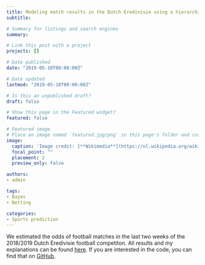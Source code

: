 ```yaml
---
title: Modeling match results in the Dutch Eredivisie using a hierarchical Bayesian Poisson model
subtitle: 

# Summary for listings and search engines
summary: 

# Link this post with a project
projects: []

# Date published
date: "2019-05-10T00:00:00Z"

# Date updated
lastmod: "2019-05-10T00:00:00Z"

# Is this an unpublished draft?
draft: false

# Show this page in the Featured widget?
featured: false

# Featured image
# Place an image named `featured.jpg/png` in this page's folder and customize its options here.
image:
  caption: 'Image credit: [**Wikimedia**](https://nl.wikipedia.org/wiki/Thomas_Bayes#/media/Bestand:Thomas_Bayes.gif)'
  focal_point: ""
  placement: 2
  preview_only: false

authors:
- admin

tags:
- Bayes
- Betting

categories:
- Sports prediction
---
```


We estimated the odds of football matches in the last two weeks of the 2018/2019 Dutch Eredivisie football competiton. All results and my explanations can be found [here](http://htmlpreview.github.com/?https://github.com/pjastam/r-bayesian-football-odds/blob/master/NL_eredivisie_2014_2019.html). If you are interested in the code, you can find that on [GitHub](https://github.com/pjastam/r-bayesian-football-odds).
